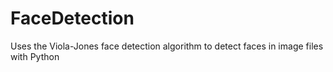 # FaceDetection

Uses the Viola-Jones face detection algorithm to detect faces in image files with Python
